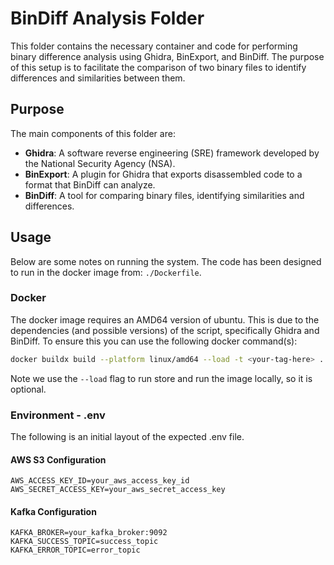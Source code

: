# BinDiff Analysis Folder

This folder contains the necessary container and code for performing binary difference analysis using Ghidra, BinExport, and BinDiff. The purpose of this setup is to facilitate the comparison of two binary files to identify differences and similarities between them.

## Purpose

The main components of this folder are:
- **Ghidra**: A software reverse engineering (SRE) framework developed by the National Security Agency (NSA).
- **BinExport**: A plugin for Ghidra that exports disassembled code to a format that BinDiff can analyze.
- **BinDiff**: A tool for comparing binary files, identifying similarities and differences.

## Usage

Below are some notes on running the system. The code has been designed to run in the docker image from: `./Dockerfile`.

### Docker

The docker image requires an AMD64 version of ubuntu. This is due to the dependencies (and possible versions) of the script, specifically Ghidra and BinDiff. To ensure this you can use the following docker command(s):

```sh
docker buildx build --platform linux/amd64 --load -t <your-tag-here> .
```

Note we use the ``--load`` flag to run store and run the image locally, so it is optional.

### Environment - .env

The following is an initial layout of the expected .env file.

#### AWS S3 Configuration
```
AWS_ACCESS_KEY_ID=your_aws_access_key_id
AWS_SECRET_ACCESS_KEY=your_aws_secret_access_key
```

#### Kafka Configuration
```
KAFKA_BROKER=your_kafka_broker:9092
KAFKA_SUCCESS_TOPIC=success_topic
KAFKA_ERROR_TOPIC=error_topic
```
